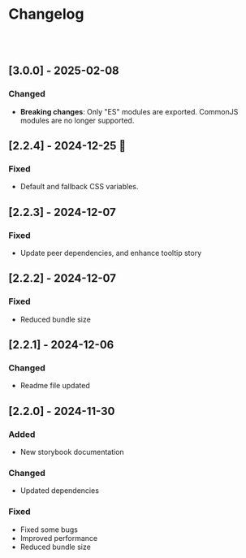 # Changelog

<!-- All notable changes to this project will be documented in this file.

The format is based on [Keep a Changelog](https://keepachangelog.com/en/1.1.0/),
and this project adheres to [Semantic Versioning](https://semver.org/spec/v2.0.0.html). -->

<br /><br />

## [3.0.0] - 2025-02-08

### Changed

- **Breaking changes**: Only "ES" modules are exported. CommonJS modules are no longer supported.

## [2.2.4] - 2024-12-25 🎄

### Fixed

- Default and fallback CSS variables.

## [2.2.3] - 2024-12-07

### Fixed

- Update peer dependencies, and enhance tooltip story

## [2.2.2] - 2024-12-07

### Fixed

- Reduced bundle size

## [2.2.1] - 2024-12-06

### Changed

- Readme file updated

## [2.2.0] - 2024-11-30

### Added

- New storybook documentation

### Changed

- Updated dependencies

### Fixed

- Fixed some bugs
- Improved performance
- Reduced bundle size
